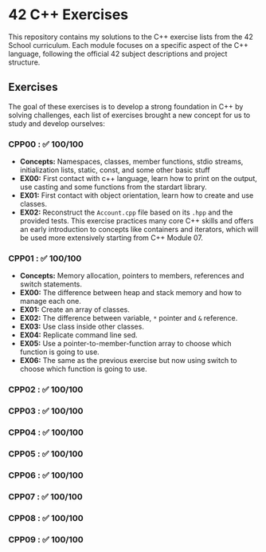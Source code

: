 # 42 C++ Exercises

This repository contains my solutions to the C++ exercise lists from the 42 School curriculum. Each module focuses on a specific aspect of the C++ language, following the official 42 subject descriptions and project structure.

## Exercises

The goal of these exercises is to develop a strong foundation in C++ by solving challenges, each list of exercises brought a new concept for us to study and develop ourselves:
### CPP00 : ✅ 100/100
- **Concepts:** Namespaces, classes, member functions, stdio streams, initialization lists, static, const, and some other basic stuff
- **EX00:** First contact with c++ language, learn how to print on the output, use casting and some functions from the stardart library.
- **EX01:** First contact with object orientation, learn how to create and use classes.
- **EX02:** Reconstruct the `Account.cpp` file based on its `.hpp` and the provided tests. This exercise practices many core C++ skills and offers an early introduction to concepts like containers and iterators, which will be used more extensively starting from C++ Module 07.

### CPP01 : ✅ 100/100
- **Concepts:** Memory allocation, pointers to members, references and switch statements.
- **EX00:** The difference between heap and stack memory and how to manage each one.
- **EX01:** Create an array of classes.
- **EX02:** The difference between variable, `*` pointer and `&` reference.
- **EX03:** Use class inside other classes.
- **EX04:** Replicate command line sed.
- **EX05:** Use a pointer-to-member-function array to choose which function is going to use.
- **EX06:** The same as the previous exercise but now using switch to choose which function is going to use.

### CPP02 : ✅ 100/100

### CPP03 : ✅ 100/100

### CPP04 : ✅ 100/100

### CPP05 : ✅ 100/100

### CPP06 : ✅ 100/100

### CPP07 : ✅ 100/100

### CPP08 : ✅ 100/100

### CPP09 : ✅ 100/100

